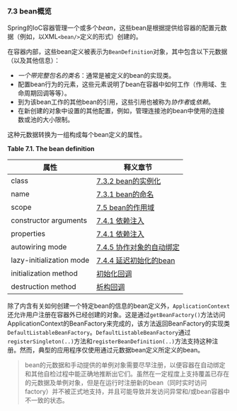### 7.3 bean概览

Spring的IoC容器管理一个或多个*bean*，这些bean是根据提供给容器的配置元数据（例如，以XML`<bean/>`定义的形式）创建的。

在容器内部，这些bean定义被表示为`BeanDefinition`对象，其中包含以下元数据（以及其他信息）：

- *一个带完整包名的类名*：通常是被定义的bean的实现类。
- 配置bean行为的元素，这些元素说明了bean在容器中如何工作（作用域、生命周期回调等等）。
- 到为该bean工作的其他bean的引用，这些引用也被称为*协作者*或*依赖*。
- 在新创建的对象中设置的其他配置，例如，管理连接池的bean中使用的连接数或池的大小限制。

这种元数据转换为一组构成每个bean定义的属性。

**Table 7.1. The bean definition**

|**属性**                |**释义章节**|
| ---------------------- | -------------------------------- |
|class                   |[7.3.2 bean的实例化](7.3.2.Instantiating_beans.md)|
|name                    |[7.3.1 bean的命名](7.3.1.Naming_beans.md)|
|scope                   |[7.5 bean的作用域](7.5.Bean_scopes.md)|
|constructor arguments   |[7.4.1 依赖注入](7.4.1.Dependency_Injection.md)|
|properties              |[7.4.1 依赖注入](7.4.1.Dependency_Injection.md)|
|autowiring mode         |[7.4.5 协作对象的自动绑定](7.4.5.Autowiring_collaborators.md)|
|lazy-initialization mode|[7.4.4 延迟初始化的bean](7.4.4.Lazy-initialized_beans.md)|
|initialization method   |[初始化回调](7.6.1.Lifecycle_callbacks.md#初始化回调)|
|destruction method      |[析构回调](7.6.1.Lifecycle_callbacks.md#析构回调)|

除了内含有关如何创建一个特定bean的信息的bean定义外，`ApplicationContext`还允许用户注册在容器外已经创建的对象。这是通过`getBeanFactory()`方法访问ApplicationContext的BeanFactory来完成的，该方法返回BeanFactory的实现类`DefaultListableBeanFactory`。`DefaultListableBeanFactory`通过`registerSingleton(..)`方法和`registerBeanDefinition(..)`方法支持这种注册。然而，典型的应用程序仅使用通过元数据bean定义所定义的bean。

>bean的元数据和手动提供的单例对象需要尽早注册，以便容器在自动绑定和其他自检过程中能正确地推断出它们。虽然在一定程度上支持覆盖已存在的元数据及单例对象，但是在运行时注册新的bean（同时实时访问factory）并不被正式地支持，并且可能导致并发访问异常和/或bean容器中不一致的状态。

